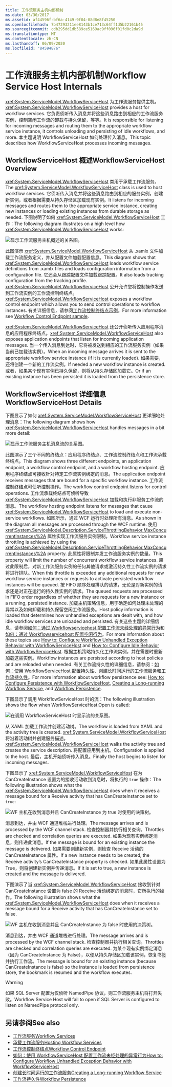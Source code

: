 ```yaml
---
title: 工作流服务主机内部机制
ms.date: 03/30/2017
ms.assetid: af44596f-bf6a-4149-9f04-08d8e8f45250
ms.openlocfilehash: 7b47293211ee8143b1ce713c64ff1d5b22161b45
ms.sourcegitcommit: cdb295dd1db589ce5169ac9ff096f01fd0c2da9d
ms.translationtype: MT
ms.contentlocale: zh-CN
ms.lasthandoff: 06/09/2020
ms.locfileid: "84594876"
---
```

# <a name="workflow-service-host-internals"></a><span data-ttu-id="a7518-102">工作流服务主机内部机制</span><span class="sxs-lookup"><span data-stu-id="a7518-102">Workflow Service Host Internals</span></span>
<span data-ttu-id="a7518-103"><xref:System.ServiceModel.WorkflowServiceHost> 为工作流服务提供主机。</span><span class="sxs-lookup"><span data-stu-id="a7518-103"><xref:System.ServiceModel.WorkflowServiceHost> provides a host for workflow services.</span></span> <span data-ttu-id="a7518-104">它负责侦听传入消息并将这些消息路由到相应的工作流服务实例，控制空闲工作流的卸载与持久保留，等等。</span><span class="sxs-lookup"><span data-stu-id="a7518-104">It is responsible for listening for incoming messages and routing them to the appropriate workflow service instance, it controls unloading and persisting of idle workflows, and more.</span></span> <span data-ttu-id="a7518-105">本主题说明 WorkflowServiceHost 如何处理传入消息。</span><span class="sxs-lookup"><span data-stu-id="a7518-105">This topic describes how WorkflowServiceHost processes incoming messages.</span></span>  
  
## <a name="workflowservicehost-overview"></a><span data-ttu-id="a7518-106">WorkflowServiceHost 概述</span><span class="sxs-lookup"><span data-stu-id="a7518-106">WorkflowServiceHost Overview</span></span>  

<span data-ttu-id="a7518-107"><xref:System.ServiceModel.WorkflowServiceHost> 类用于承载工作流服务。</span><span class="sxs-lookup"><span data-stu-id="a7518-107">The <xref:System.ServiceModel.WorkflowServiceHost> class is used to host workflow services.</span></span> <span data-ttu-id="a7518-108">它侦听传入消息并将这些消息路由到相应的服务实例，创建新实例，或者根据需要从持久存储区加载现有实例。</span><span class="sxs-lookup"><span data-stu-id="a7518-108">It listens for incoming messages and routes them to the appropriate service instance, creating new instances or loading existing instances from durable storage as needed.</span></span> <span data-ttu-id="a7518-109">下图说明了如何 <xref:System.ServiceModel.WorkflowServiceHost> 工作：</span><span class="sxs-lookup"><span data-stu-id="a7518-109">The following diagram illustrates on a high level how <xref:System.ServiceModel.WorkflowServiceHost> works:</span></span>
  
 ![显示工作流服务主机概述的关系图。](./media/workflow-service-host-internals/workflow-service-host-high-level-overview.gif)  
  
 <span data-ttu-id="a7518-111">此图演示 <xref:System.ServiceModel.WorkflowServiceHost> 从 .xamlx 文件加载工作流服务定义，并从配置文件加载配置信息。</span><span class="sxs-lookup"><span data-stu-id="a7518-111">This diagram shows that <xref:System.ServiceModel.WorkflowServiceHost> loads workflow service definitions from .xamlx files and loads configuration information from a configuration file.</span></span> <span data-ttu-id="a7518-112">它还会从跟踪配置文件加载跟踪配置。</span><span class="sxs-lookup"><span data-stu-id="a7518-112">It also loads tracking configuration from the tracking profile.</span></span> <span data-ttu-id="a7518-113"><xref:System.ServiceModel.WorkflowServiceHost> 公开允许您将控制操作发送到工作流实例的工作流控制终结点。</span><span class="sxs-lookup"><span data-stu-id="a7518-113"><xref:System.ServiceModel.WorkflowServiceHost> exposes a workflow control endpoint which allows you to send control operations to workflow instances.</span></span>  <span data-ttu-id="a7518-114">有关详细信息，请参阅[工作流控制终结点示例](workflow-control-endpoint.md)。</span><span class="sxs-lookup"><span data-stu-id="a7518-114">For more information see [Workflow Control Endpoint sample](workflow-control-endpoint.md).</span></span>  
  
 <span data-ttu-id="a7518-115"><xref:System.ServiceModel.WorkflowServiceHost> 还公开侦听传入应用程序消息的应用程序终结点。</span><span class="sxs-lookup"><span data-stu-id="a7518-115"><xref:System.ServiceModel.WorkflowServiceHost> also exposes application endpoints that listen for incoming application messages.</span></span> <span data-ttu-id="a7518-116">当一个传入消息到达时，它将被发送到相应的工作流服务实例（如果当前已加载该实例）。</span><span class="sxs-lookup"><span data-stu-id="a7518-116">When an incoming message arrives it is sent to the appropriate workflow service instance (if it is currently loaded).</span></span> <span data-ttu-id="a7518-117">如果需要，还将创建一个新的工作流实例。</span><span class="sxs-lookup"><span data-stu-id="a7518-117">If needed a new workflow instance is created.</span></span> <span data-ttu-id="a7518-118">或者，如果某个现有实例已持久保留，则将从持久存储区加载它。</span><span class="sxs-lookup"><span data-stu-id="a7518-118">Or if an existing instance has been persisted it is loaded from the persistence store.</span></span>  
  
## <a name="workflowservicehost-details"></a><span data-ttu-id="a7518-119">WorkflowServiceHost 详细信息</span><span class="sxs-lookup"><span data-stu-id="a7518-119">WorkflowServiceHost Details</span></span>  
 <span data-ttu-id="a7518-120">下图显示了如何 <xref:System.ServiceModel.WorkflowServiceHost> 更详细地处理消息：</span><span class="sxs-lookup"><span data-stu-id="a7518-120">The following diagram shows how <xref:System.ServiceModel.WorkflowServiceHost> handles messages in a bit more detail:</span></span>  
  
 ![显示工作流服务主机消息流的关系图。](./media/workflow-service-host-internals/workflow-service-host-message-flow.gif)  
  
 <span data-ttu-id="a7518-122">此图演示了三个不同的终结点：应用程序终结点、工作流控制终结点和工作流承载终结点。</span><span class="sxs-lookup"><span data-stu-id="a7518-122">This diagram shows three different endpoints, an application endpoint, a workflow control endpoint, and a workflow hosting endpoint.</span></span> <span data-ttu-id="a7518-123">应用程序终结点可接收针对特定工作流实例绑定的消息。</span><span class="sxs-lookup"><span data-stu-id="a7518-123">The application endpoint receives messages that are bound for a specific workflow instance.</span></span> <span data-ttu-id="a7518-124">工作流控制终结点可侦听控制操作。</span><span class="sxs-lookup"><span data-stu-id="a7518-124">The workflow control endpoint listens for control operations.</span></span> <span data-ttu-id="a7518-125">工作流承载终结点可侦听导致 <xref:System.ServiceModel.WorkflowServiceHost> 加载和执行非服务工作流的消息。</span><span class="sxs-lookup"><span data-stu-id="a7518-125">The workflow hosting endpoint listens for messages that cause <xref:System.ServiceModel.WorkflowServiceHost> to load and execute non-service workflows.</span></span> <span data-ttu-id="a7518-126">如图所示，通过 WCF 运行时处理所有消息。</span><span class="sxs-lookup"><span data-stu-id="a7518-126">As shown in the diagram all messages are processed through the WCF runtime.</span></span>  <span data-ttu-id="a7518-127">使用 <xref:System.ServiceModel.Description.ServiceThrottlingBehavior.MaxConcurrentInstances%2A> 属性实现工作流服务实例限制。</span><span class="sxs-lookup"><span data-stu-id="a7518-127">Workflow service instance throttling is achieved by using the <xref:System.ServiceModel.Description.ServiceThrottlingBehavior.MaxConcurrentInstances%2A> property.</span></span> <span data-ttu-id="a7518-128">此属性将限制并发工作流服务实例的数量。</span><span class="sxs-lookup"><span data-stu-id="a7518-128">This property will limit the number of concurrent workflow service instances.</span></span> <span data-ttu-id="a7518-129">超过此限制后，对新工作流服务实例的任何其他请求或激活持久性工作流实例的请求将进行排队。</span><span class="sxs-lookup"><span data-stu-id="a7518-129">When this throttle is exceeded any additional requests for new workflow service instances or requests to activate persisted workflow instances will be queued.</span></span> <span data-ttu-id="a7518-130">按 FIFO 顺序处理排队的请求，无论是对新实例的请求还是对正在运行的持久性实例的请求。</span><span class="sxs-lookup"><span data-stu-id="a7518-130">The queued requests are processed in FIFO order regardless of whether they are requests for a new instance or a running, persisted instance.</span></span> <span data-ttu-id="a7518-131">加载主机策略信息，用于确定如何处理未处理的异常以及如何卸载和持久保留空闲工作流服务。</span><span class="sxs-lookup"><span data-stu-id="a7518-131">Host policy information is loaded that determines how unhandled exceptions are dealt with, and how idle workflow services are unloaded and persisted.</span></span> <span data-ttu-id="a7518-132">有关这些主题的详细信息，请参阅[如何：通过 Workflowservicehost 配置工作流未经处理的异常行为](config-workflow-unhandled-exception-workflowservicehost.md)和[如何：通过 Workflowservicehost 配置空闲行为](how-to-configure-idle-behavior-with-workflowservicehost.md)。</span><span class="sxs-lookup"><span data-stu-id="a7518-132">For more information about these topics see [How to: Configure Workflow Unhandled Exception Behavior with WorkflowServiceHost](config-workflow-unhandled-exception-workflowservicehost.md) and [How to: Configure Idle Behavior with WorkflowServiceHost](how-to-configure-idle-behavior-with-workflowservicehost.md).</span></span> <span data-ttu-id="a7518-133">根据主机策略持久化工作流实例，并在需要时重新加载这些实例。</span><span class="sxs-lookup"><span data-stu-id="a7518-133">Workflow instances are persisted according to host policies and are reloaded when needed.</span></span> <span data-ttu-id="a7518-134">有关工作流持久性的详细信息，请参阅：[如何：使用 WorkflowServiceHost 配置持久性](how-to-configure-persistence-with-workflowservicehost.md)、[创建长时间运行的工作流服务](creating-a-long-running-workflow-service.md)和[工作流持久性](../../windows-workflow-foundation/workflow-persistence.md)。</span><span class="sxs-lookup"><span data-stu-id="a7518-134">For more information about workflow persistence see: [How to: Configure Persistence with WorkflowServiceHost](how-to-configure-persistence-with-workflowservicehost.md), [Creating a Long-running Workflow Service](creating-a-long-running-workflow-service.md), and [Workflow Persistence](../../windows-workflow-foundation/workflow-persistence.md).</span></span>  
  
 <span data-ttu-id="a7518-135">下图显示了调用 WorkflowServiceHost 时的流：</span><span class="sxs-lookup"><span data-stu-id="a7518-135">The following illustration shows the flow when WorkflowServiceHost.Open is called:</span></span>  
  
 ![在调用 WorkflowServiceHost 时显示流的关系图。](./media/workflow-service-host-internals/workflow-service-host-open.gif)  
  
 <span data-ttu-id="a7518-137">从 XAML 加载工作流并创建活动树。</span><span class="sxs-lookup"><span data-stu-id="a7518-137">The workflow is loaded from XAML and the activity tree is created.</span></span> <span data-ttu-id="a7518-138"><xref:System.ServiceModel.WorkflowServiceHost> 将沿着活动树并创建服务描述。</span><span class="sxs-lookup"><span data-stu-id="a7518-138"><xref:System.ServiceModel.WorkflowServiceHost> walks the activity tree and creates the service description.</span></span> <span data-ttu-id="a7518-139">将配置应用到主机。</span><span class="sxs-lookup"><span data-stu-id="a7518-139">Configuration is applied to the host.</span></span> <span data-ttu-id="a7518-140">最后，主机开始侦听传入消息。</span><span class="sxs-lookup"><span data-stu-id="a7518-140">Finally the host begins to listen for incoming messages.</span></span>  
  
 <span data-ttu-id="a7518-141">下图显示了 <xref:System.ServiceModel.WorkflowServiceHost> 在为 CanCreateInstance 设置为的接收活动收到消息时，将执行的 `true` 操作：</span><span class="sxs-lookup"><span data-stu-id="a7518-141">The following illustration shows what the <xref:System.ServiceModel.WorkflowServiceHost> does when it receives a message bound for a Receive activity that has CanCreateInstance set to `true`:</span></span>  
  
 ![WF 主机在收到消息并且 CanCreateInstance 为 true 时使用的决策树。](./media/workflow-service-host-internals/workflow-service-host-receive-message-cancreateinstance.gif)  
  
 <span data-ttu-id="a7518-143">消息到达，并由 WCF 通道堆栈进行处理。</span><span class="sxs-lookup"><span data-stu-id="a7518-143">The message arrives and is processed by the WCF channel stack.</span></span> <span data-ttu-id="a7518-144">检查控制器并执行相关查询。</span><span class="sxs-lookup"><span data-stu-id="a7518-144">Throttles are checked and correlation queries are executed.</span></span> <span data-ttu-id="a7518-145">如果为现有实例绑定消息，则传递此消息。</span><span class="sxs-lookup"><span data-stu-id="a7518-145">If the message is bound for an existing instance the message is delivered.</span></span> <span data-ttu-id="a7518-146">如果需要创建新实例，则检查 Receive 活动的 CanCreateInstance 属性。</span><span class="sxs-lookup"><span data-stu-id="a7518-146">If a new instance needs to be created, the Receive activity’s CanCreateInstance property is checked.</span></span> <span data-ttu-id="a7518-147">如果此属性设置为 True，则将创建新实例并传递消息。</span><span class="sxs-lookup"><span data-stu-id="a7518-147">If it is set to true, a new instance is created and the message is delivered.</span></span>  
  
 <span data-ttu-id="a7518-148">下图演示了当 <xref:System.ServiceModel.WorkflowServiceHost> 接收到针对 CanCreateInstance 设置为 false 的 Receive 活动绑定的消息时，它所执行的操作。</span><span class="sxs-lookup"><span data-stu-id="a7518-148">The following illustration shows what the <xref:System.ServiceModel.WorkflowServiceHost> does when it receives a message bound for a Receive activity that has CanCreateInstance set to false.</span></span>  
  
 ![WF 主机在收到消息并且 CanCreateInstance 为 false 时使用的决策树。](./media/workflow-service-host-internals/workflow-service-host-receive-message.gif)  
  
 <span data-ttu-id="a7518-150">消息到达，并由 WCF 通道堆栈进行处理。</span><span class="sxs-lookup"><span data-stu-id="a7518-150">The message arrives and is processed by the WCF channel stack.</span></span> <span data-ttu-id="a7518-151">检查控制器并执行相关查询。</span><span class="sxs-lookup"><span data-stu-id="a7518-151">Throttles are checked and correlation queries are executed.</span></span> <span data-ttu-id="a7518-152">为某个现有实例绑定消息（因为 CanCreateInstance 为 False），以便从持久存储区加载该实例，恢复书签并执行工作流。</span><span class="sxs-lookup"><span data-stu-id="a7518-152">The message is bound for an existing instance (because CanCreateInstance is false) so the instance is loaded from persistence store, the bookmark is resumed and the workflow executes.</span></span>  
  
> [!WARNING]
> <span data-ttu-id="a7518-153">如果 SQL Server 配置为仅侦听 NamedPipe 协议，则工作流服务主机将打开失败。</span><span class="sxs-lookup"><span data-stu-id="a7518-153">Workflow Service Host will fail to open if SQL Server is configured to listen on NamedPipe protocol only.</span></span>  
  
## <a name="see-also"></a><span data-ttu-id="a7518-154">另请参阅</span><span class="sxs-lookup"><span data-stu-id="a7518-154">See also</span></span>

- [<span data-ttu-id="a7518-155">工作流服务</span><span class="sxs-lookup"><span data-stu-id="a7518-155">Workflow Services</span></span>](workflow-services.md)
- [<span data-ttu-id="a7518-156">承载工作流服务</span><span class="sxs-lookup"><span data-stu-id="a7518-156">Hosting Workflow Services</span></span>](hosting-workflow-services.md)
- [<span data-ttu-id="a7518-157">工作流控制终结点</span><span class="sxs-lookup"><span data-stu-id="a7518-157">Workflow Control Endpoint</span></span>](workflow-control-endpoint.md)
- [<span data-ttu-id="a7518-158">如何：使用 WorkflowServiceHost 配置工作流未经处理的异常行为</span><span class="sxs-lookup"><span data-stu-id="a7518-158">How to: Configure Workflow Unhandled Exception Behavior with WorkflowServiceHost</span></span>](config-workflow-unhandled-exception-workflowservicehost.md)
- [<span data-ttu-id="a7518-159">创建长时间运行的工作流服务</span><span class="sxs-lookup"><span data-stu-id="a7518-159">Creating a Long-running Workflow Service</span></span>](creating-a-long-running-workflow-service.md)
- [<span data-ttu-id="a7518-160">工作流持久性</span><span class="sxs-lookup"><span data-stu-id="a7518-160">Workflow Persistence</span></span>](../../windows-workflow-foundation/workflow-persistence.md)
